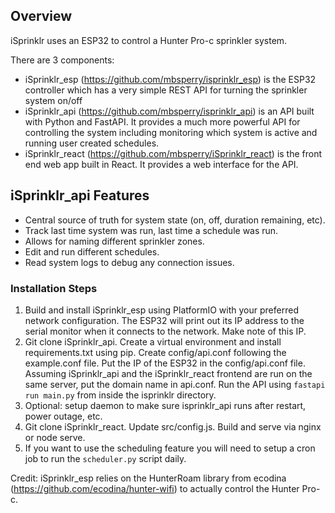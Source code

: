 ## Overview

iSprinklr uses an ESP32 to control a Hunter Pro-c sprinkler system.

There are 3 components:
- iSprinklr_esp (https://github.com/mbsperry/isprinklr_esp) is the ESP32 controller which has a very simple REST API for turning the sprinkler system on/off
- iSprinklr_api (https://github.com/mbsperry/isprinklr_api) is an API built with Python and FastAPI. It provides a much more powerful API for controlling the system including monitoring which system is active and running user created schedules. 
- iSprinklr_react (https://github.com/mbsperry/iSprinklr_react) is the front end web app built in React. It provides a web interface for the API.

## iSprinklr_api Features
- Central source of truth for system state (on, off, duration remaining, etc).
- Track last time system was run, last time a schedule was run. 
- Allows for naming different sprinkler zones.
- Edit and run different schedules.
- Read system logs to debug any connection issues.

### Installation Steps
1. Build and install iSprinklr_esp using PlatformIO with your preferred network configuration. The ESP32 will print out its IP address to the serial monitor when it connects to the network. Make note of this IP. 
2. Git clone iSprinklr_api. Create a virtual environment and install requirements.txt using pip. Create config/api.conf following the example.conf file. Put the IP of the ESP32 in the config/api.conf file. Assuming iSprinklr_api and the iSprinklr_react frontend are run on the same server, put the domain name in api.conf. Run the API using `fastapi run main.py` from inside the isprinklr directory.
3. Optional: setup daemon to make sure isprinklr_api runs after restart, power outage, etc. 
4. Git clone iSprinklr_react. Update src/config.js. Build and serve via nginx or node serve.
5. If you want to use the scheduling feature you will need to setup a cron job to run the `scheduler.py` script daily.

Credit:
iSprinklr_esp relies on the HunterRoam library from ecodina (https://github.com/ecodina/hunter-wifi) to actually control the Hunter Pro-c.
